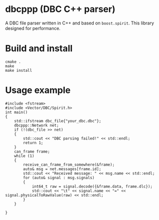 # dbcppp (DBC C++ parser)
A DBC file parser written in C++ and based on `boost.spirit`. This library designed for performance.

# Build and install
```
cmake .
make
make install
```
# Usage example
```
#include <fstream>
#include <Vector/DBC/Spirit.h>
int main()
{
    std::ifstream dbc_file{"your_dbc.dbc"};
    dbcppp::Network net;
    if (!(dbc_file >> net)
    {
        std::cout << "DBC parsing failed!" << std::endl;
        return 1;
    }
    can_frame frame;
    while (1)
    {
        receive_can_frame_from_somewhere(&frame);
        auto& msg = net.messages[frame.id];
        std::cout << "Received message: " << msg.name << std::endl;
        for (auto& signal : msg.signals)
        {
            int64_t raw = signal.decode({&frame.data, frame.dlc});
            std::cout << "\t" << signal.name << "=" << signal.physicalToRawValue(raw) << std::endl;
        }
    }
    
}

```
